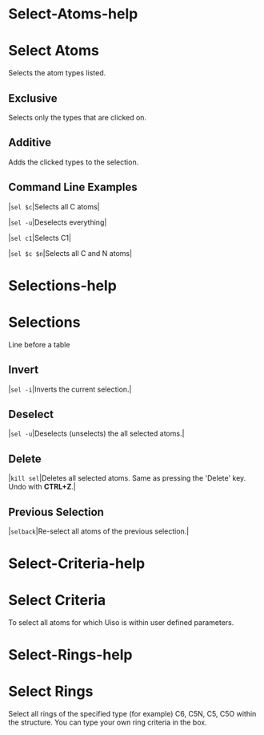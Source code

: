 # Select-Atoms-help

# Select Atoms
Selects the atom types listed.

## Exclusive
Selects only the types that are clicked on.

## Additive
Adds the clicked types to the selection.

## Command Line Examples

|`sel $c`|Selects all C atoms|

|`sel -u`|Deselects everything|

|`sel c1`|Selects C1|

|`sel $c $n`|Selects all C and N atoms|

# Selections-help

# Selections
Line before a table

## Invert

|`sel -i`|Inverts the current selection.|

## Deselect

|`sel -u`|Deselects (unselects) the all selected atoms.|

## Delete

|`kill sel`|Deletes all selected atoms. Same as pressing the 'Delete' key. Undo with **CTRL+Z**.|

## Previous Selection

|`selback`|Re-select all atoms of the previous selection.|

# Select-Criteria-help

# Select Criteria
To select all atoms for which Uiso is within user defined parameters.

# Select-Rings-help

# Select Rings
Select all rings of the specified type (for example) C6, C5N, C5, C5O within the structure. You can type your own ring criteria in the box.
